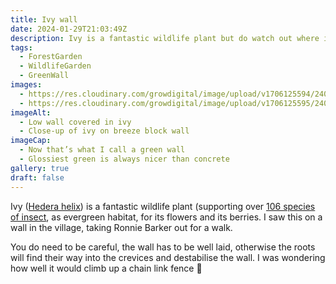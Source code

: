 ```yaml
---
title: Ivy wall
date: 2024-01-29T21:03:49Z
description: Ivy is a fantastic wildlife plant but do watch out where it’s growing 
tags: 
  - ForestGarden
  - WildlifeGarden
  - GreenWall
images: 
  - https://res.cloudinary.com/growdigital/image/upload/v1706125594/240124-ivy-wall.jpg
  - https://res.cloudinary.com/growdigital/image/upload/v1706125595/240124-ivy-closeup.jpg
imageAlt:
  - Low wall covered in ivy
  - Close-up of ivy on breeze block wall
imageCap:
  - Now that’s what I call a green wall
  - Glossiest green is always nicer than concrete
gallery: true
draft: false
---
```


Ivy ([Hedera helix](https://plantatlas2020.org/atlas/2cd4p9h.95p1tn)) is a fantastic wildlife plant (supporting over [106 species of insect](https://dbif.brc.ac.uk/hostsresults.aspx?hostid=2563), as evergreen habitat, for its flowers and its berries. I saw this on a wall in the village, taking Ronnie Barker out for a walk.

You do need to be careful, the wall has to be well laid, otherwise the roots will find their way into the crevices and destabilise the wall. I was wondering how well it would climb up a chain link fence 🤔

